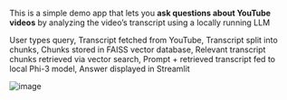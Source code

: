 This is a simple demo app that lets you **ask questions about YouTube videos** by analyzing the video’s transcript using a locally running LLM

User types query, 
Transcript fetched from YouTube,
Transcript split into chunks,
Chunks stored in FAISS vector database,
Relevant transcript chunks retrieved via vector search,
Prompt + retrieved transcript fed to local Phi-3 model,
Answer displayed in Streamlit




![image](https://github.com/user-attachments/assets/39e9ec87-50e5-4f63-b226-5072f01b4aed)
